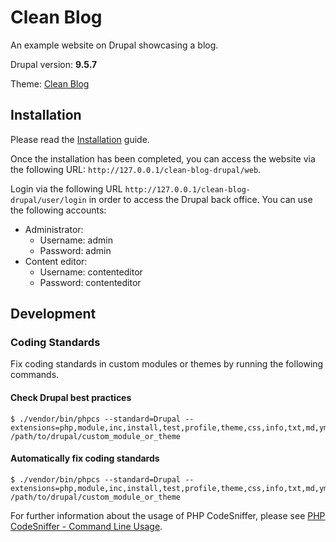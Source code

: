 # Clean Blog #

An example website on Drupal showcasing a blog.

Drupal version: **9.5.7**

Theme: [Clean Blog](https://startbootstrap.com/theme/clean-blog)

## Installation

Please read the [Installation](doc/installation.md) guide.

Once the installation has been completed, you can access the website via the following URL: `http://127.0.0.1/clean-blog-drupal/web`.

Login via the following URL `http://127.0.0.1/clean-blog-drupal/user/login` in order to access the Drupal back office.
You can use the following accounts:

- Administrator:
  - Username: admin
  - Password: admin
- Content editor:
  - Username: contenteditor
  - Password: contenteditor

## Development

### Coding Standards

Fix coding standards in custom modules or themes by running the following commands.

#### Check Drupal best practices
```
$ ./vendor/bin/phpcs --standard=Drupal --extensions=php,module,inc,install,test,profile,theme,css,info,txt,md,yml /path/to/drupal/custom_module_or_theme
```

#### Automatically fix coding standards
```
$ ./vendor/bin/phpcs --standard=Drupal --extensions=php,module,inc,install,test,profile,theme,css,info,txt,md,yml /path/to/drupal/custom_module_or_theme
```

For further information about the usage of PHP CodeSniffer, please see [PHP CodeSniffer - Command Line Usage](https://www.drupal.org/docs/contributed-modules/code-review-module/php-codesniffer-command-line-usage).
